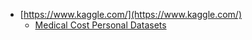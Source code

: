 
* [https://www.kaggle.com/](https://www.kaggle.com/)
  * [Medical Cost Personal Datasets](https://www.kaggle.com/datasets/mirichoi0218/insurance)